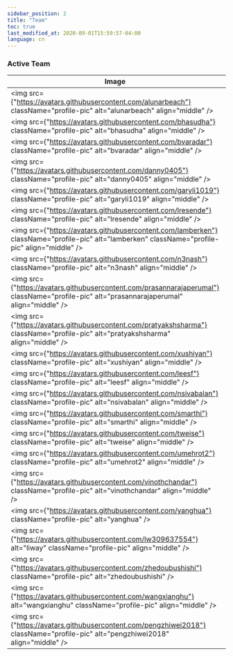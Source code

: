 ```yaml
---
sidebar_position: 2
title: "Team"
toc: true
last_modified_at: 2020-09-01T15:59:57-04:00
language: cn
---
```


### Active Team

| Image                                                        | Name                                                         | Role            | Apache ID    |
| ------------------------------------------------------------ | ------------------------------------------------------------ | --------------- | ------------ |
| <img src={"https://avatars.githubusercontent.com/alunarbeach"} className="profile-pic" alt="alunarbeach" align="middle" /> | [Anbu Cheeralan](https://github.com/alunarbeach)             | PMC, Committer | anchee       |
| <img src={"https://avatars.githubusercontent.com/bhasudha"} className="profile-pic" alt="bhasudha" align="middle" /> | [Bhavani Sudha](https://github.com/bhasudha)                 | PMC, Committer | bhavanisudha |
| <img src={"https://avatars.githubusercontent.com/bvaradar"} className="profile-pic" alt="bvaradar" align="middle" /> | [Balaji Varadarajan](https://github.com/bvaradar)            | PMC, Committer | vbalaji      |
| <img src={"https://avatars.githubusercontent.com/danny0405"} className="profile-pic" alt="danny0405" align="middle" /> | [Danny Chan](https://github.com/danny0405)                      | PMC, Committer       | danny0405        |
| <img src={"https://avatars.githubusercontent.com/garyli1019"} className="profile-pic" alt="garyli1019" align="middle" /> | [Gary Li](https://github.com/garyli1019)                      | PMC, Committer       | garyli        |
| <img src={"https://avatars.githubusercontent.com/lresende"} className="profile-pic" alt="lresende" align="middle" /> | [Luciano Resende](https://github.com/lresende)               | PMC, Committer | lresende     |
| <img src={"https://avatars.githubusercontent.com/lamberken"} className="profile-pic" alt="lamberken" className="profile-pic" align="middle" /> | [lamberken](https://github.com/lamberken)               | Committer | lamberken     |
| <img src={"https://avatars.githubusercontent.com/n3nash"} className="profile-pic" alt="n3nash" align="middle" /> | [Nishith Agarwal](https://github.com/n3nash)                 | PMC, Committer | nagarwal     |
| <img src={"https://avatars.githubusercontent.com/prasannarajaperumal"} className="profile-pic" alt="prasannarajaperumal" align="middle" /> | [Prasanna Rajaperumal](https://github.com/prasannarajaperumal) | PMC, Committer | prasanna     |
| <img src={"https://avatars.githubusercontent.com/pratyakshsharma"} className="profile-pic" alt="pratyakshsharma" align="middle" /> | [Pratyaksh Sharma](https://github.com/pratyakshsharma)                      | Committer       | pratyakshsharma        |
| <img src={"https://avatars.githubusercontent.com/xushiyan"} className="profile-pic" alt="xushiyan" align="middle" /> | [Raymond Xu](https://github.com/xushiyan)                      | PMC, Committer       | xushiyan        |
| <img src={"https://avatars.githubusercontent.com/leesf"} className="profile-pic" alt="leesf" align="middle" /> | [Shaofeng Li](https://github.com/leesf)                      | PMC, Committer       | leesf        |
| <img src={"https://avatars.githubusercontent.com/nsivabalan"} className="profile-pic" alt="nsivabalan" align="middle" /> | [Sivabalan Narayanan](https://github.com/nsivabalan)         | PMC, Committer | sivabalan      |
| <img src={"https://avatars.githubusercontent.com/smarthi"} className="profile-pic" alt="smarthi" align="middle" /> | [Suneel Marthi](https://github.com/smarthi)                  | PMC, Committer | smarthi      |
| <img src={"https://avatars.githubusercontent.com/tweise"} className="profile-pic" alt="tweise" align="middle" /> | [Thomas Weise](https://github.com/tweise)                    | PMC, Committer | thw          |
| <img src={"https://avatars.githubusercontent.com/umehrot2"} className="profile-pic" alt="umehrot2" align="middle" /> | [Udit Mehrotra](https://github.com/umehrot2)                      | Committer       | uditme        |
| <img src={"https://avatars.githubusercontent.com/vinothchandar"} className="profile-pic" alt="vinothchandar" align="middle" /> | [Vinoth Chandar](https://github.com/vinothchandar)           | PMC, Committer | vinoth       |
| <img src={"https://avatars.githubusercontent.com/yanghua"} className="profile-pic" alt="yanghua" /> | [vinoyang](https://github.com/yanghua)                       | PMC, Committer       | vinoyang     |
| <img src={"https://avatars.githubusercontent.com/lw309637554"} alt="liway" className="profile-pic" align="middle" /> | [Wei Li](https://github.com/lw309637554)               | Committer | liway|
| <img src={"https://avatars.githubusercontent.com/zhedoubushishi"} className="profile-pic" alt="zhedoubushishi" /> | [Wenning Ding](https://github.com/zhedoubushishi)                       | Committer       | wenningd     |
| <img src={"https://avatars.githubusercontent.com/wangxianghu"} alt="wangxianghu" className="profile-pic" align="middle" /> | [Xianghu Wang](https://github.com/wangxianghu)               | Committer | wangxianghu|
| <img src={"https://avatars.githubusercontent.com/pengzhiwei2018"} className="profile-pic" alt="pengzhiwei2018" align="middle" /> | [Zhiwei Peng](https://github.com/pengzhiwei2018)                      | Committer       | zhiwei        |

